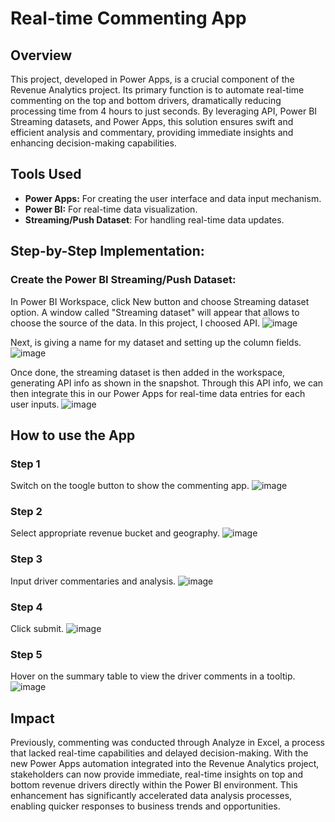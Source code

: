 # Real-time Commenting App

## Overview
This project, developed in Power Apps, is a crucial component of the Revenue Analytics project. Its primary function is to automate real-time commenting on the top and bottom drivers, dramatically reducing processing time from 4 hours to just seconds. By leveraging API, Power BI Streaming datasets, and Power Apps, this solution ensures swift and efficient analysis and commentary, providing immediate insights and enhancing decision-making capabilities.

## Tools Used
- **Power Apps:** For creating the user interface and data input mechanism.
- **Power BI:** For real-time data visualization.
- **Streaming/Push Dataset**: For handling real-time data updates.

## Step-by-Step Implementation:
### Create the Power BI Streaming/Push Dataset:
In Power BI Workspace, click New button and choose Streaming dataset option. A window called "Streaming dataset" will appear that allows to choose the source of the data. In this project, I choosed API.
![image](https://github.com/user-attachments/assets/94fddd27-c900-4b10-a971-301a37a7f28c)

Next, is giving a name for my dataset and setting up the column fields. 
![image](https://github.com/user-attachments/assets/90dbb974-9caf-4b92-87ac-76829b9b8705)


Once done, the streaming dataset is then added in the workspace, generating API info as shown in the snapshot. Through this API info, we can then integrate this in our Power Apps for real-time data entries for each user inputs.
![image](https://github.com/user-attachments/assets/af671dfb-5ef1-48e7-858c-6831f98f0166)


## How to use the App

### Step 1
Switch on the toogle button to show the commenting app.
![image](https://github.com/greatcyan/cyrus-baruc-data-analytics-portfolio/assets/95137493/ad4d3fba-c7b3-4cda-aec8-b49afe2521e2)
### Step 2
Select appropriate revenue bucket and geography.
![image](https://github.com/greatcyan/cyrus-baruc-data-analytics-portfolio/assets/95137493/04d9f308-8d46-4a9d-881d-b73de999b850)
### Step 3
Input driver commentaries and analysis.
![image](https://github.com/greatcyan/cyrus-baruc-data-analytics-portfolio/assets/95137493/f658ab10-6492-4e3a-85fb-faccd78f8f96)
### Step 4
Click submit.
![image](https://github.com/greatcyan/cyrus-baruc-data-analytics-portfolio/assets/95137493/e5844bbc-a31b-4f4f-9d6e-25a528c6fd13)
### Step 5
Hover on the summary table to view the driver comments in a tooltip.
![image](https://github.com/greatcyan/cyrus-baruc-data-analytics-portfolio/assets/95137493/965a02d1-dd90-4622-a3fc-bfe2961b93d2)

## Impact
Previously, commenting was conducted through Analyze in Excel, a process that lacked real-time capabilities and delayed decision-making. With the new Power Apps automation integrated into the Revenue Analytics project, stakeholders can now provide immediate, real-time insights on top and bottom revenue drivers directly within the Power BI environment. This enhancement has significantly accelerated data analysis processes, enabling quicker responses to business trends and opportunities.
